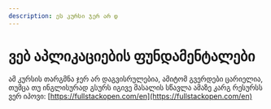 ```yaml
---
description: ეს კურსი ჯერ არ დ
---
```


# ვებ აპლიკაციების ფუნდამენტალები

ამ კურსის თარგმნა ჯერ არ დაგვისრულებია, ამიტომ გვერდები ცარიელია, თუმცა თუ ინგლისურად გსურს იგივე მასალის სწავლა ამაზე კარგ რესურსს ვერ იპოვი: [https://fullstackopen.com/en](https://fullstackopen.com/en)

